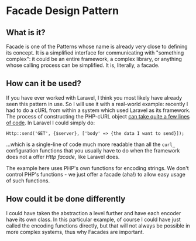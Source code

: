 # Facade Design Pattern

## What is it?

Facade is one of the Patterns whose name is already very close to defining its concept. It is a simplified interface for communicating with "something complex": it could be an entire framework, a complex library, or anything whose calling process can be simplified. It is, literally, a facade.

## How can it be used?

If you have ever worked with Laravel, I think you most likely have already seen this pattern in use. So I will use it with a real-world example: recently I had to do a cURL from within a system which used Laravel as its framework. The process of constructing the PHP-cURL object [can take quite a few lines of code](https://www.php.net/manual/en/curl.examples-basic.php). In Laravel I could simply do:

`Http::send('GET', {$server}, ['body' => {the data I want to send}]);`

...which is a single-line of code much more readable than all the `curl_` configuration functions that you usually have to do when the framework does not a offer *Http facade*, like Laravel does.

The example here uses PHP's own functions for encoding strings. We don't control PHP's functions - we just offer a facade (aha!) to allow easy usage of such functions.

## How could it be done differently

I could have taken the abstraction a level further and have each encoder have its own class. In this particular example, of course I could have just called the encoding functions directly, but that will not always be possible in more complex systems, thus why Facades are important.
